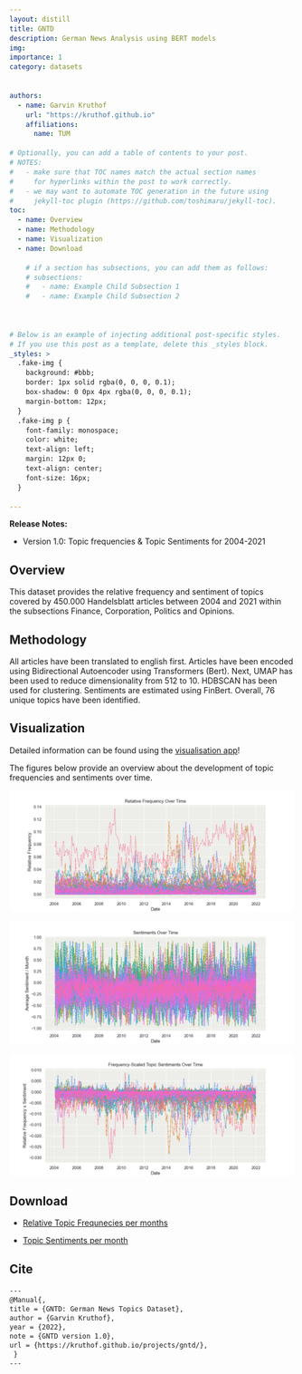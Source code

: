 ```yaml
---
layout: distill
title: GNTD
description: German News Analysis using BERT models
img: 
importance: 1
category: datasets


authors:
  - name: Garvin Kruthof
    url: "https://kruthof.github.io"
    affiliations:
      name: TUM

# Optionally, you can add a table of contents to your post.
# NOTES:
#   - make sure that TOC names match the actual section names
#     for hyperlinks within the post to work correctly.
#   - we may want to automate TOC generation in the future using
#     jekyll-toc plugin (https://github.com/toshimaru/jekyll-toc).
toc:
  - name: Overview
  - name: Methodology
  - name: Visualization
  - name: Download

    # if a section has subsections, you can add them as follows:
    # subsections:
    #   - name: Example Child Subsection 1
    #   - name: Example Child Subsection 2



# Below is an example of injecting additional post-specific styles.
# If you use this post as a template, delete this _styles block.
_styles: >
  .fake-img {
    background: #bbb;
    border: 1px solid rgba(0, 0, 0, 0.1);
    box-shadow: 0 0px 4px rgba(0, 0, 0, 0.1);
    margin-bottom: 12px;
  }
  .fake-img p {
    font-family: monospace;
    color: white;
    text-align: left;
    margin: 12px 0;
    text-align: center;
    font-size: 16px;
  }

---
```


**Release Notes:**
- Version 1.0: Topic frequencies & Topic Sentiments for 2004-2021


## Overview

This dataset provides the relative frequency and sentiment of topics covered by 450.000 Handelsblatt articles between 2004 and 2021 within the subsections Finance, Corporation, Politics and Opinions. 

## Methodology

All articles have been translated to english first. Articles have been encoded using Bidirectional Autoencoder using Transformers (Bert). Next, UMAP has been used to reduce dimensionality from 512 to 10. HDBSCAN has been used for clustering. Sentiments are estimated using FinBert. Overall, 76 unique topics have been identified.

## Visualization
Detailed information can be found using the [visualisation app](https://share.streamlit.io/kruthof/gna/main/app.py)!

The figures below provide an overview about the development of topic frequencies and sentiments over time.

![Frequencies over time ](https://raw.githubusercontent.com/kruthof/kruthof.github.io/master/assets/img/gna/frequencies_over_time.png)

![Sentiments over time ](https://raw.githubusercontent.com/kruthof/kruthof.github.io/master/assets/img/gna/Sentiments_over_time.png)

![Frequency-Scales Sentiments over time ](https://raw.githubusercontent.com/kruthof/kruthof.github.io/bc33ea7f04939c9406db82bade80027002f6b5e1/assets/img/gna/Frequency_Sentiments_over_time.png)


## Download
- [Relative Topic Frequnecies per months](https://raw.githubusercontent.com/kruthof/kruthof.github.io/master/assets/img/gntd/GNA_Relative_Frequency.csv)

- [Topic Sentiments per month](https://raw.githubusercontent.com/kruthof/kruthof.github.io/master/assets/data/gntd/GNA_Sentiment.csv)

## Cite

    ---
    @Manual{,
    title = {GNTD: German News Topics Dataset},
    author = {Garvin Kruthof},
    year = {2022},
    note = {GNTD version 1.0},
    url = {https://kruthof.github.io/projects/gntd/},
     }
    ---